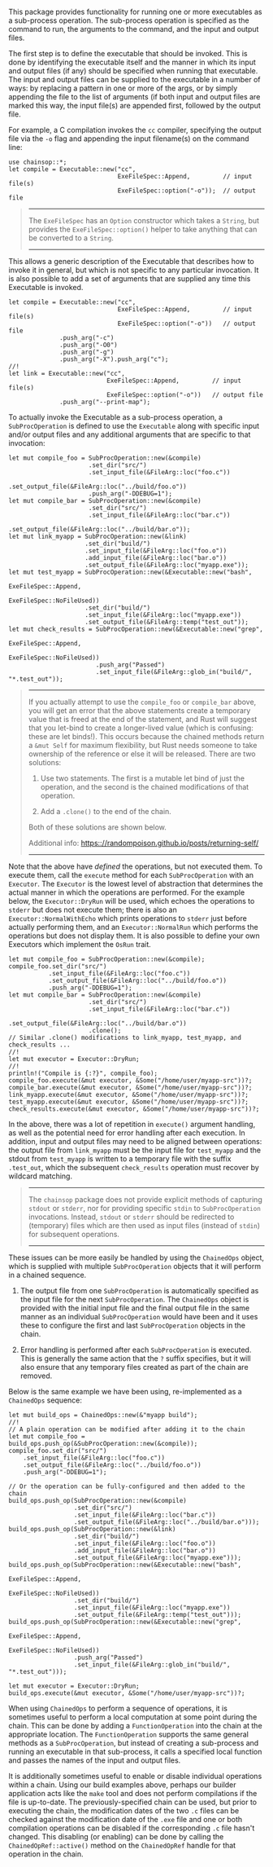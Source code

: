 This package provides functionality for running one or more executables as a
sub-process operation.  The sub-process operation is specified as the
command to run, the arguments to the command, and the input and output files.

The first step is to define the executable that should be invoked.  This is
done by identifying the executable itself and the manner in which its input
and output files (if any) should be specified when running that executable.
The input and output files can be supplied to the executable in a number of
ways: by replacing a pattern in one or more of the args, or by simply
appending the file to the list of arguments (if both input and output files
are marked this way, the input file(s) are appended first, followed by the
output file.

For example, a C compilation invokes the `cc` compiler, specifying the output
file via the `-o` flag and appending the input filename(s) on the command
line:

```
use chainsop::*;
let compile = Executable::new("cc",
                              ExeFileSpec::Append,         // input file(s)
                              ExeFileSpec::option("-o"));  // output file
```

> ------
>
> The `ExeFileSpec` has an `Option` constructor which takes a `String`,
> but provides the `ExeFileSpec::option()` helper to take anything that
> can be converted to a `String`.
>
> ------

This allows a generic description of the Executable that describes how to
invoke it in general, but which is not specific to any particular invocation.
It is also possible to add a set of arguments that are supplied any time this
Executable is invoked.

```
let compile = Executable::new("cc",
                              ExeFileSpec::Append,         // input file(s)
                              ExeFileSpec::option("-o"))   // output file
              .push_arg("-c")
              .push_arg("-O0")
              .push_arg("-g")
              .push_arg("-X").push_arg("c");
//!
let link = Executable::new("cc",
                           ExeFileSpec::Append,         // input file(s)
                           ExeFileSpec::option("-o"))   // output file
              .push_arg("--print-map");
```

To actually invoke the Executable as a sub-process operation, a
`SubProcOperation` is defined to use the `Executable` along with specific
input and/or output files and any additional arguments that are specific to
that invocation:

```
let mut compile_foo = SubProcOperation::new(&compile)
                      .set_dir("src/")
                      .set_input_file(&FileArg::loc("foo.c"))
                      .set_output_file(&FileArg::loc("../build/foo.o"))
                      .push_arg("-DDEBUG=1");
let mut compile_bar = SubProcOperation::new(&compile)
                      .set_dir("src/")
                      .set_input_file(&FileArg::loc("bar.c"))
                      .set_output_file(&FileArg::loc("../build/bar.o"));
let mut link_myapp = SubProcOperation::new(&link)
                     .set_dir("build/")
                     .set_input_file(&FileArg::loc("foo.o"))
                     .add_input_file(&FileArg::loc("bar.o"))
                     .set_output_file(&FileArg::loc("myapp.exe"));
let mut test_myapp = SubProcOperation::new(&Executable::new("bash",
                                                            ExeFileSpec::Append,
                                                            ExeFileSpec::NoFileUsed))
                     .set_dir("build/")
                     .set_input_file(&FileArg::loc("myapp.exe"))
                     .set_output_file(&FileArg::temp("test_out"));
let mut check_results = SubProcOperation::new(&Executable::new("grep",
                                                               ExeFileSpec::Append,
                                                               ExeFileSpec::NoFileUsed))
                        .push_arg("Passed")
                        .set_input_file(&FileArg::glob_in("build/", "*.test_out"));
```

> ------
>
> If you actually attempt to use the `compile_foo` or `compile_bar` above,
> you will get an error that the above statements create a temporary value
> that is freed at the end of the statement, and Rust will suggest that you
> let-bind to create a longer-lived value (which is confusing: these are
> let binds!). This occurs because the chained methods return a `&mut Self`
> for maximum flexibility, but Rust needs someone to take ownership of the
> reference or else it will be released.  There are two solutions:
>
> 1. Use two statements.  The first is a mutable let bind of just the
>    operation, and the second is the chained modifications of that
>    operation.
>
> 1. Add a `.clone()` to the end of the chain.
>
> Both of these solutions are shown below.
>
> Additional info: <https:://randompoison.github.io/posts/returning-self/>
>
> ------

Note that the above have *defined* the operations, but not executed them. To
execute them, call the `execute` method for each `SubProcOperation` with an
`Executor`.  The `Executor` is the lowest level of abstraction that
determines the actual manner in which the operations are performed.  For the
example below, the `Executor::DryRun` will be used, which echoes the
operations to `stderr` but does not execute them; there is also an
`Executor::NormalWithEcho` which prints operations to `stderr` just before
actually performing them, and an `Executor::NormalRun` which performs the
operations but does not display them.  It is also possible to define your own
Executors which implement the `OsRun` trait.
```
let mut compile_foo = SubProcOperation::new(&compile);
compile_foo.set_dir("src/")
           .set_input_file(&FileArg::loc("foo.c"))
           .set_output_file(&FileArg::loc("../build/foo.o"))
           .push_arg("-DDEBUG=1");
let mut compile_bar = SubProcOperation::new(&compile)
                      .set_dir("src/")
                      .set_input_file(&FileArg::loc("bar.c"))
                      .set_output_file(&FileArg::loc("../build/bar.o"))
                      .clone();
// Similar .clone() modifications to link_myapp, test_myapp, and check_results ...
//!
let mut executor = Executor::DryRun;
//!
println!("Compile is {:?}", compile_foo);
compile_foo.execute(&mut executor, &Some("/home/user/myapp-src"))?;
compile_bar.execute(&mut executor, &Some("/home/user/myapp-src"))?;
link_myapp.execute(&mut executor, &Some("/home/user/myapp-src"))?;
test_myapp.execute(&mut executor, &Some("/home/user/myapp-src"))?;
check_results.execute(&mut executor, &Some("/home/user/myapp-src"))?;
```

In the above, there was a lot of repetition in `execute()` argument
handling, as well as the potential need for error handling after each
execution.  In addition, input and output files may need to be aligned
between operations: the output file from `link_myapp` must be the input file
for `test_myapp` and the stdout from `test_myapp` is written to a temporary
file with the suffix `.test_out`, which the subsequent `check_results`
operation must recover by wildcard matching.

> ------
>
> The `chainsop` package does not provide explicit methods of capturing
> `stdout` or `stderr`, nor for providing specific `stdin` to
> `SubProcOperation` invocations.  Instead, `stdout` or `stderr` should be
> redirected to (temporary) files which are then used as input files
> (instead of `stdin`) for subsequent operations.
>
> ------

These issues can be more easily be handled by using the `ChainedOps` object,
which is supplied with multiple `SubProcOperation` objects that it will
perform in a chained sequence.

1. The output file from one `SubProcOperation` is automatically specified as
   the input file for the next `SubProcOperation`.  The `ChainedOps` object
   is provided with the initial input file and the final output file in the
   same manner as an individual `SubProcOperation` would have been and it
   uses these to configure the first and last `SubProcOperation` objects in
   the chain.

2. Error handling is performed after each `SubProcOperation` is executed.
   This is generally the same action that the `?` suffix specifies, but it
   will also ensure that any temporary files created as part of the chain are
   removed.

Below is the same example we have been using, re-implemented as a
`ChainedOps` sequence:


```
let mut build_ops = ChainedOps::new(&"myapp build");
//!
// A plain operation can be modified after adding it to the chain
let mut compile_foo = build_ops.push_op(&SubProcOperation::new(&compile));
compile_foo.set_dir("src/")
    .set_input_file(&FileArg::loc("foo.c"))
    .set_output_file(&FileArg::loc("../build/foo.o"))
    .push_arg("-DDEBUG=1");

// Or the operation can be fully-configured and then added to the chain
build_ops.push_op(SubProcOperation::new(&compile)
                  .set_dir("src/")
                  .set_input_file(&FileArg::loc("bar.c"))
                  .set_output_file(&FileArg::loc("../build/bar.o")));
build_ops.push_op(SubProcOperation::new(&link)
                  .set_dir("build/")
                  .set_input_file(&FileArg::loc("foo.o"))
                  .add_input_file(&FileArg::loc("bar.o"))
                  .set_output_file(&FileArg::loc("myapp.exe")));
build_ops.push_op(SubProcOperation::new(&Executable::new("bash",
                                                         ExeFileSpec::Append,
                                                         ExeFileSpec::NoFileUsed))
                  .set_dir("build/")
                  .set_input_file(&FileArg::loc("myapp.exe"))
                  .set_output_file(&FileArg::temp("test_out")));
build_ops.push_op(SubProcOperation::new(&Executable::new("grep",
                                                         ExeFileSpec::Append,
                                                         ExeFileSpec::NoFileUsed))
                  .push_arg("Passed")
                  .set_input_file(&FileArg::glob_in("build/", "*.test_out")));

let mut executor = Executor::DryRun;
build_ops.execute(&mut executor, &Some("/home/user/myapp-src"))?;
```

When using `ChainedOps` to perform a sequence of operations, it is sometimes
useful to perform a local computation at some point during the chain.  This
can be done by adding a `FunctionOperation` into the chain at the appropriate
location.  The `FunctionOperation` supports the same general methods as a
`SubProcOperation`, but instead of creating a sub-process and running an
executable in that sub-process, it calls a specified local function and
passes the names of the input and output files.

It is additionally sometimes useful to enable or disable individual
operations within a chain.  Using our build examples above, perhaps our
builder application acts like the `make` tool and does not perform
compilations if the file is up-to-date.  The previously-specified chain can
be used, but prior to executing the chain, the modification dates of the two
`.c` files can be checked against the modification date of the `.exe` file
and one or both compilation operations can be disabled if the corresponding
`.c` file hasn't changed.  This disabling (or enabling) can be done by
calling the `ChainedOpRef::active()` method on the `ChainedOpRef` handle for
that operation in the chain.
